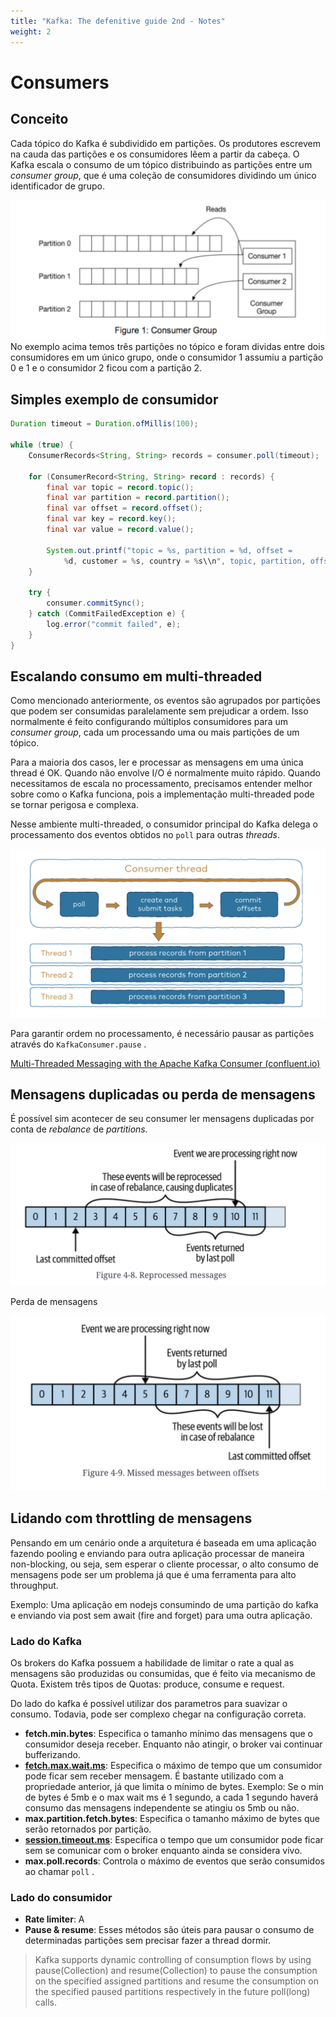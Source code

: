 ```yaml
---
title: "Kafka: The defenitive guide 2nd - Notes"
weight: 2
---
```



# Consumers

## Conceito

Cada tópico do Kafka é subdividido em partições. Os produtores escrevem na cauda das partições e os consumidores lêem a partir da cabeça. O Kafka escala o consumo de um tópico distribuindo as partições entre um _consumer group_, que é uma coleção de consumidores dividindo um único identificador de grupo.

![Consumers vs Partitions](../assets/kafka-the-definitive-guide-2nd/kafka-consumers-vs-partitions.png)
No exemplo acima temos três partições no tópico e foram dividas entre dois consumidores em um único grupo, onde o consumidor 1 assumiu a partição 0 e 1 e o consumidor 2 ficou com a partição 2.

## Simples exemplo de consumidor

```java
Duration timeout = Duration.ofMillis(100);

while (true) {
    ConsumerRecords<String, String> records = consumer.poll(timeout);

    for (ConsumerRecord<String, String> record : records) {
        final var topic = record.topic();
        final var partition = record.partition();
        final var offset = record.offset();
        final var key = record.key();
        final var value = record.value();

        System.out.printf("topic = %s, partition = %d, offset =
            %d, customer = %s, country = %s\\n", topic, partition, offset, key, value);
    }

    try {
        consumer.commitSync();
    } catch (CommitFailedException e) {
        log.error("commit failed", e);
    }
}
```

## Escalando consumo em multi-threaded

Como mencionado anteriormente, os eventos são agrupados por partições que podem ser consumidas paralelamente sem prejudicar a ordem. Isso normalmente é feito configurando múltiplos consumidores para um _consumer group_, cada um processando uma ou mais partições de um tópico.

Para a maioria dos casos, ler e processar as mensagens em uma única thread é OK. Quando não envolve I/O é normalmente muito rápido. Quando necessitamos de escala no processamento, precisamos entender melhor sobre como o Kafka funciona, pois a implementação multi-threaded pode se tornar perigosa e complexa.

Nesse ambiente multi-threaded, o consumidor principal do Kafka delega o processamento dos eventos obtidos no `poll` para outras _threads_.

![Consumers vs Partitions](../assets/kafka-the-definitive-guide-2nd/kafka-multithreaded-consumer.png)

Para garantir ordem no processamento, é necessário pausar as partições através do `KafkaConsumer.pause` .

[Multi-Threaded Messaging with the Apache Kafka Consumer (confluent.io)](https://www.confluent.io/blog/kafka-consumer-multi-threaded-messaging/)

## **Mensagens duplicadas ou perda de mensagens**

É possível sim acontecer de seu consumer ler mensagens duplicadas por conta de _rebalance_ de _partitions._

![Consumers vs Partitions](../assets/kafka-the-definitive-guide-2nd/kafka-topic-rebalance.png)

Perda de mensagens

![Consumers vs Partitions](../assets/kafka-the-definitive-guide-2nd/kafka-lost-messages.png)

## Lidando com throttling de mensagens

Pensando em um cenário onde a arquitetura é baseada em uma aplicação fazendo pooling e enviando para outra aplicação processar de maneira non-blocking, ou seja, sem esperar o cliente processar, o alto consumo de mensagens pode ser um problema já que é uma ferramenta para alto throughput.

Exemplo: Uma aplicação em nodejs consumindo de uma partição do kafka e enviando via post sem await (fire and forget) para uma outra aplicação.

### Lado do Kafka

Os brokers do Kafka possuem a habilidade de limitar o rate a qual as mensagens são produzidas ou consumidas, que é feito via mecanismo de Quota. Existem três tipos de Quotas: produce, consume e request.

Do lado do kafka é possível utilizar dos parametros para suavizar o consumo. Todavia, pode ser complexo chegar na configuração correta.

-   **fetch.min.bytes**: Especifica o tamanho mínimo das mensagens que o consumidor deseja receber. Enquanto não atingir, o broker vai continuar bufferizando.
-   **[fetch.max.wait.ms](http://fetch.max.wait.ms)**: Especifica o máximo de tempo que um consumidor pode ficar sem receber mensagem. É bastante utilizado com a propriedade anterior, já que limita o mínimo de bytes. Exemplo: Se o min de bytes é 5mb e o max wait ms é 1 segundo, a cada 1 segundo haverá consumo das mensagens independente se atingiu os 5mb ou não.
-   **max.partition.fetch.bytes**: Especifica o tamanho máximo de bytes que serão retornados por partição.
-   **[session.timeout.ms](http://session.timeout.ms)**: Especifica o tempo que um consumidor pode ficar sem se comunicar com o broker enquanto ainda se considera vivo.
-   **max.poll.records**: Controla o máximo de eventos que serão consumidos ao chamar `poll` .

### Lado do consumidor

-   **Rate limiter**: A
-   **Pause & resume**: Esses métodos são úteis para pausar o consumo de determinadas partições sem precisar fazer a thread dormir.

> Kafka supports dynamic controlling of consumption flows by using pause(Collection) and resume(Collection) to pause the consumption on the specified assigned partitions and resume the consumption on the specified paused partitions respectively in the future poll(long) calls.
